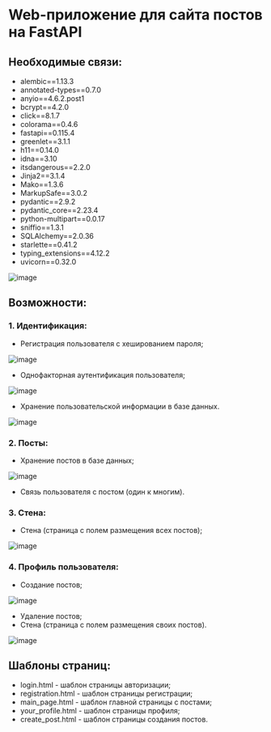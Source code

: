 # Web-приложение для сайта постов на FastAPI

## Необходимые связи:

* alembic==1.13.3
* annotated-types==0.7.0
* anyio==4.6.2.post1
* bcrypt==4.2.0
* click==8.1.7
* colorama==0.4.6
* fastapi==0.115.4
* greenlet==3.1.1
* h11==0.14.0
* idna==3.10
* itsdangerous==2.2.0
* Jinja2==3.1.4
* Mako==1.3.6
* MarkupSafe==3.0.2
* pydantic==2.9.2
* pydantic_core==2.23.4
* python-multipart==0.0.17
* sniffio==1.3.1
* SQLAlchemy==2.0.36
* starlette==0.41.2
* typing_extensions==4.12.2
* uvicorn==0.32.0
  
![image](https://github.com/user-attachments/assets/c6a61b82-8953-4b1b-834f-c880d1101754)

## Возможности:

### 1. Идентификация:
   * Регистрация пользователя с хешированием пароля;
     
   ![image](https://github.com/user-attachments/assets/f88c6c64-e073-4d4d-857c-d3f5a827dbc5)

   * Однофакторная аутентификация пользователя;
  
   ![image](https://github.com/user-attachments/assets/cf01b59f-1cdf-4ea7-8e58-79e884601ba2)

   * Хранение пользовательской информации в базе данных.

   ![image](https://github.com/user-attachments/assets/78bd15b3-9577-4a24-b16a-e228ad8a7f67)

### 2. Посты:
   * Хранение постов в базе данных;
  
   ![image](https://github.com/user-attachments/assets/ef5b54c6-9b5e-4376-9d02-ec026f35832c)

   * Связь пользователя с постом (один к многим).
### 3. Стена:
   * Стена (страница с полем размещения всех постов);

   ![image](https://github.com/user-attachments/assets/58a57ef2-62f5-4ca1-8eb3-842f13287094)

### 4. Профиль пользователя:
   * Создание постов;

   ![image](https://github.com/user-attachments/assets/d9646bb9-2828-4824-83ab-0a5cf49bc04a)

   * Удаление постов;
   * Стена (страница с полем размещения своих постов).

   ![image](https://github.com/user-attachments/assets/70c8b3c3-b3b8-4c57-b287-cfe0b070d197)

## Шаблоны страниц:

* login.html - шаблон страницы авторизации;
* registration.html - шаблон страницы регистрации;
* main_page.html - шаблон главной страницы с постами;
* your_profile.html - шаблон страницы профиля;
* create_post.html - шаблон страницы создания постов.
